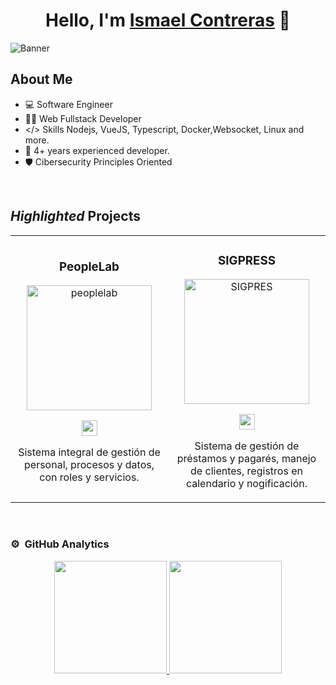 <div align="center">
<h1 align="center">Hello, I'm <a href="https://aristi.dev">Ismael Contreras</a> 👋</h1>
</div>
<img src="https://res.cloudinary.com/atriontechsd/image/upload/v1720058058/Banner_Professional_xsjohy.jpg" alt="Banner">

## About Me
- 💻 Software Engineer 
- 👨‍💻 Web Fullstack Developer 
- </> Skills Nodejs, VueJS, Typescript, Docker,Websocket, Linux and more.
- 🚀 4+ years experienced developer.
- 🛡️ Cibersecurity Principles Oriented 
<br>

## *Highlighted* Projects
<table>
<tr>

  <td width="50%">
<h3 align="center">PeopleLab</h3>
<div align="center">
<img src="https://res.cloudinary.com/dz2y6qlex/image/upload/v1738069102/shpwjm2rrpqh12hpzz2x.png" height="200" alt="peoplelab">
<p>
<a href="https://demo.peoplelabco.com/dashboard" target="_blank">
<img src="https://cdn.worldvectorlogo.com/logos/github-icon-2.svg" width="25">
</a>
</p>
<p>Sistema integral de gestión de personal, procesos y datos, con roles y servicios.</p>
</div>
                                                                                      
</td>
<td width="50%">
<h3 align="center">SIGPRESS</h3>
<div align="center">
<img src="https://ismaelcm.dev/images/portfolio1.jpeg" height="200" alt="SIGPRES">
<p>
<a href="https://github.com/ingIsmaelCM/SIGPRES" target="_blank">
<img src="https://cdn.worldvectorlogo.com/logos/github-icon-2.svg" width="25">
</a>
</p>
<p>Sistema de gestión de préstamos y pagarés, manejo de clientes, registros en calendario y nogificación.</p>
</div>
                                                                                      
</td>

                                   
</table>                                                                                 
</div>
<br>

### ⚙️ &nbsp;GitHub Analytics

<p align="center">
<a href="https://github.com/ingIsmaelCM">
  <img height="180em" src="https://github-readme-stats-eight-theta.vercel.app/api?username=ingIsmaelCM&show_icons=true&theme=algolia&include_all_commits=true&count_private=true"/>
  <img height="180em" src="https://github-readme-stats-eight-theta.vercel.app/api/top-langs/?username=ingIsmaelCM&layout=compact&langs_count=8&theme=algolia"/>
</a>
</p>
